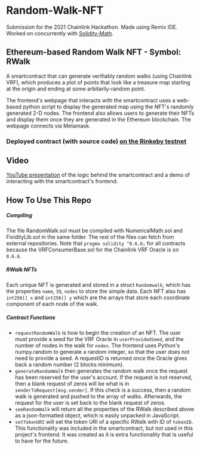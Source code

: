 # Random-Walk-NFT
Submission for the 2021 Chainlink Hackathon. Made using Remix IDE. Worked on concurrently with [Solidity-Math](https://github.com/jstat17/Solidity-Math).

## Ethereum-based Random Walk NFT - Symbol: RWalk
A smartcontract that can generate verifiably random walks (using Chainlink VRF), which produces a plot of points that look like a treasure map starting at the origin and ending at some arbitarily-random point.

The frontend's webpage that interacts with the smartcontract uses a web-based python script to display the generated map using the NFT's randomly generated 2-D nodes. The frontend also allows users to generate their NFTs and display them once they are generated in the Ethereum blockchain. The webpage connects via Metamask.

### Deployed contract (with source code) [on the Rinkeby testnet](https://rinkeby.etherscan.io/address/0xc9E02478307B6306edfd2a96642576eDF15f17fa#code)

## Video
[YouTube presentation](https://youtu.be/LdCT1tU0ED0) of the logic behind the smartcontract and a demo of interacting with the smartcontract's frontend.


## How To Use This Repo
##### Compiling
The file RandomWalk.sol must be compiled with NumericalMath.sol and FixidityLib.sol in the same folder. The rest of the files can fetch from external repositories. Note that  `pragma solidity ^0.6.6;` for all contracts because the VRFConsumerBase.sol for the Chainlink VRF Oracle is on `0.6.6`.

##### RWalk NFTs
Each unique NFT is generated and stored in a struct `Randomwalk`, which has the properties `name`, `ID`, `nodes` to store the simple data. Each NFT also has `int256[] x` and `int256[] y` which are the arrays that store each coordinate component of each node of the walk.

##### Contract Functions
- `requestRandomWalk` is how to begin the creation of an NFT. The user must provide a seed for the VRF Oracle in `userProvidedSeed`, and the number of nodes in the walk for `nodes`. The frontend uses Python's numpy.random to generate a random integer, so that the user does not need to provide a seed. A requestID is returned once the Oracle gives back a random number (2 blocks minimum).
-  `generateRandomWalk` then generates the random walk once the request has been reserved for the user's account. If the request is not reserved, then a blank request of zeros will be what is in `senderToRequest[msg.sender]`. If this check is a success, then a random walk is generated and pushed to the array of walks. Afterwards, the request for the user is set back to the blank request of zeros.
-  `seeRandomWalk` will return all the properties of the RWalk described above as a json-formatted object, which is easily unpacked in JavaScript.
-  `setTokenURI` will set the token URI of a specific RWalk with ID of `tokenID`. This functionality was included in the smartcontract, but not used in this project's frontend. It was created as it is extra functionality that is useful to have for the future.
